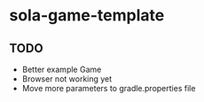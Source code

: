 # sola-game-template


## TODO
* Better example Game
* Browser not working yet
* Move more parameters to gradle.properties file
